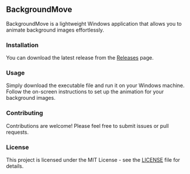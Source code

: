 ## BackgroundMove

BackgroundMove is a lightweight Windows application that allows you to animate background images effortlessly.

### Installation

You can download the latest release from the [Releases](https://github.com/foldesandras/BackgroundMove-Wallpaper/releases/tag/Function) page.

### Usage

Simply download the executable file and run it on your Windows machine. Follow the on-screen instructions to set up the animation for your background images.

### Contributing

Contributions are welcome! Please feel free to submit issues or pull requests.

### License

This project is licensed under the MIT License - see the [LICENSE](LICENSE) file for details.
